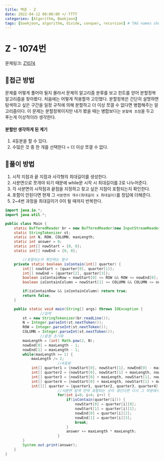 ```yaml
---
title: 백준 - Z
date: 2022-04-12 00:00:00 +/-TTTT
categories: [Algorithm, Baekjoon]
tags: [baekjoon, algorithm, divide, conquer, recursion] # TAG names should always be lowercase
---
```


# Z - 1074번

문제링크: [Z1074](https://www.acmicpc.net/problem/1074)

## 🤔접근 방법

문제를 어떻게 풀어야 될지 몰라서 문제의 알고리즘 분류를 보고 힌트를 얻어 분할정복 알고리즘을 찾아봤다. 처음에는 어떻게 적용할까 고민했다.
분할정복은 간단히 설명하면 탐색하고 싶은 구간을 일정 규칙에 의해 분할하고 더 이상 쪼갤 수 없다면 병합해주는 알고리즘이다. 이 문제는 분할정복이지만 내가 봤을 때는 병합보다는 `분할에 초점`을 두고 푸는게 이상적이라 생각한다.

#### 분할만 생각하게 된 계기

1. 4등분을 할 수 있다.
2. 수많은 것 중 한 개를 선택한다 = 더 이상 쪼갤 수 없다.

## 🤗풀이 방법

1. 시작 지점과 끝 지점과 사각형의 최대길이를 생성한다.
2. 사분면으로 쪼개야 되기 때문에 while문 시작 시 최대길이를 2로 나누어준다.
3. 각 사분면의 시작점과 끝점을 지정하고 찾고 싶은 지점이 포함되는지 확인한다.
4. 포함이 안된다면 현재 그 `사분면의 개수(최대길이 x 최대길이)`를 정답에 더해준다.
5. 2~4번 과정을 최대길이가 0이 될 때까지 반복한다.

```java
import java.io.*;
import java.util.*;

public class Main {
	static BufferedReader br = new BufferedReader(new InputStreamReader(System.in));
	static StringTokenizer st;
	static int N, ROW, COLUMN, maxLength;
	static int answer = 0;
	static int[] nowStart = {0, 0};
	static int[] nowEnd = {0, 0};

        //포함되는지 확인하는 함수
	private static boolean isContain(int[] quarter) {
		int[] nowStart = {quarter[0], quarter[1]};
		int[] nowEnd = {quarter[2], quarter[3]};
		boolean isContainRow = nowStart[0] <= ROW && ROW <= nowEnd[0];
		boolean isContainColumn = nowStart[1] <= COLUMN && COLUMN <= nowEnd[1];

		if(isContainRow && isContainColumn) return true;
		return false;
	}

	public static void main(String[] args) throws IOException {
                //입력
		st = new StringTokenizer(br.readLine());
		N = Integer.parseInt(st.nextToken());
		ROW = Integer.parseInt(st.nextToken());
		COLUMN = Integer.parseInt(st.nextToken());
                //끝점 초기화
		maxLength = (int) Math.pow(2, N);
		nowEnd[0] = maxLength - 1;
		nowEnd[1] = maxLength - 1;
		while(maxLength >= 1) {
			maxLength /= 2;
                        //4등분
			int[] quarter1 = {nowStart[0], nowStart[1], nowEnd[0] - maxLength, nowEnd[1] - maxLength};
			int[] quarter2 = {nowStart[0], nowStart[1] + maxLength, nowEnd[0] - maxLength, nowEnd[1]};
			int[] quarter3 = {nowStart[0] + maxLength, nowStart[1], nowEnd[0], nowEnd[1] - maxLength};
			int[] quarter4 = {nowStart[0] + maxLength, nowStart[1] + maxLength, nowEnd[0], nowEnd[1]};
			int[][] quarter = {quarter1, quarter2, quarter3, quarter4};
                        //사분면 탐색 만약 포함되는 곳이 생긴다면 다시 그 부분에서 탐색시작
                        for(int i=0; i<4; i++) {
                            if(isContain(quarter[i])) {
                                nowStart[0] = quarter[i][0];
                                nowStart[1] = quarter[i][1];
                                nowEnd[0] = quarter[i][2];
                                nowEnd[1] = quarter[i][3];
                                break;
                            }
                            answer += maxLength * maxLength;
                        }
		}
		System.out.print(answer);
	}
}
```

